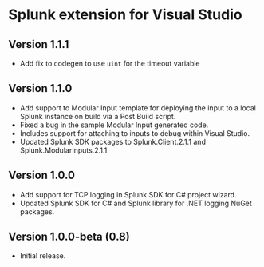 # Splunk extension for Visual Studio

## Version 1.1.1

* Add fix to codegen to use `uint` for the timeout variable

## Version 1.1.0

* Add support to Modular Input template for deploying the input to a local Splunk instance on build via a Post Build script.
* Fixed a bug in the sample Modular Input generated code.
* Includes support for attaching to inputs to debug within Visual Studio.
* Updated Splunk SDK packages to Splunk.Client.2.1.1 and Splunk.ModularInputs.2.1.1

## Version 1.0.0

* Add support for TCP logging in Splunk SDK for C# project wizard.
* Updated Splunk SDK for C# and Splunk library for .NET logging NuGet packages.

## Version 1.0.0-beta (0.8)

* Initial release.
